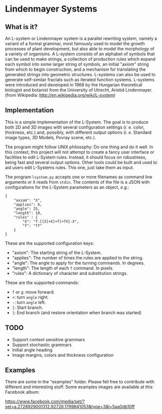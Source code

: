 Lindenmayer Systems
===================

What is it?
-----------

An L-system or Lindenmayer system is a parallel rewriting system,
namely a variant of a formal grammar, most famously used to model the
growth processes of plant development, but also able to model the
morphology of a variety of organisms. A L-system consists of an
alphabet of symbols that can be used to make strings, a collection of
production rules which expand each symbol into some larger string of
symbols, an initial "axiom" string from which to begin construction,
and a mechanism for translating the generated strings into geometric
structures. L-systems can also be used to generate self-similar fractals
such as iterated function systems. L-systems were introduced and
developed in 1968 by the Hungarian theoretical biologist and botanist
from the University of Utrecht, Aristid Lindenmayer. (from Wikipedia:
http://en.wikipedia.org/wiki/L-system)

Implementation
--------------

This is a simple implementation of the L-System. The goal is to produce
both 2D and 3D images with several configuration settings (_i. e._
color, thickness, etc.) and, possibly, with different output options
(_i. e._ Standard image types, 3D Models, Povray scene, etc.).

The program might follow UNIX philosophy: Do one thing and do it well.
In this context, this project will not attempt to create a fancy user
interface or facilities to edit L-System rules. Instead, it should focus
on robustness, being fast and several output options. Other tools could
be built and used to aid users edit L-Systems rules. This one, just take
them as input.

The program `lsystem.py` accepts one or more filenames as command line
arguments or it reads from `stdin`. The contents of the file is a JSON
with configurations for the L-System parameters as an object, _e.g._:

    {
        "axiom": "X",
        "applies": 6,
        "angle": 25,
        "length": 10,
        "rules" : {
            "X": "f-[[X]+X]+f[+fX]-X",
            "f": "ff"
        }
    }

These are the supported configuration keys:

  * "axiom": The starting string of the L-System.
  * "applies": The number of times the rules are applied to the string.
  * "angle": The angle to apply for the turning commands. In degrees.
  * "length": The length of each `f` command. In pixels.
  * "rules": A dictionary of character and substitution strings.

These are the supported commands:

  * `f` or `g`: move forward.
  * `+`: turn `angle` right.
  * `-`: turn `angle` left.
  * `[`: Start branch.
  * `]`: End branch (and restore orientation when branch was started)

TODO
----

  * Support context sensitive grammars
  * Support stochastic grammars
  * Initial angle heading
  * Image margins, colors and thickness configuration

Examples
--------

There are some in the "examples" folder. Please fell free to contribute with
different and interesting stuff. Some examples images are available at this
Facebook album:

https://www.facebook.com/media/set/?set=a.2728929001312.92726.1799841053&type=3&l=5aa0db10ff


